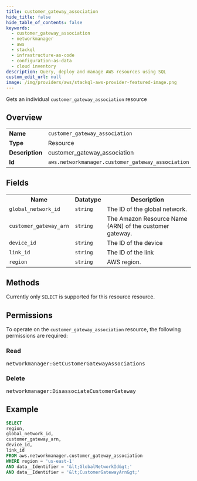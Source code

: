 ```yaml
---
title: customer_gateway_association
hide_title: false
hide_table_of_contents: false
keywords:
  - customer_gateway_association
  - networkmanager
  - aws
  - stackql
  - infrastructure-as-code
  - configuration-as-data
  - cloud inventory
description: Query, deploy and manage AWS resources using SQL
custom_edit_url: null
image: /img/providers/aws/stackql-aws-provider-featured-image.png
---
```

Gets an individual <code>customer_gateway_association</code> resource

## Overview
<table><tbody>
<tr><td><b>Name</b></td><td><code>customer_gateway_association</code></td></tr>
<tr><td><b>Type</b></td><td>Resource</td></tr>
<tr><td><b>Description</b></td><td>customer_gateway_association</td></tr>
<tr><td><b>Id</b></td><td><code>aws.networkmanager.customer_gateway_association</code></td></tr>
</tbody></table>

## Fields
<table><tbody>
<tr><th>Name</th><th>Datatype</th><th>Description</th></tr>
<tr><td><code>global_network_id</code></td><td><code>string</code></td><td>The ID of the global network.</td></tr>
<tr><td><code>customer_gateway_arn</code></td><td><code>string</code></td><td>The Amazon Resource Name (ARN) of the customer gateway.</td></tr>
<tr><td><code>device_id</code></td><td><code>string</code></td><td>The ID of the device</td></tr>
<tr><td><code>link_id</code></td><td><code>string</code></td><td>The ID of the link</td></tr>
<tr><td><code>region</code></td><td><code>string</code></td><td>AWS region.</td></tr>

</tbody></table>

## Methods
Currently only <code>SELECT</code> is supported for this resource resource.

## Permissions

To operate on the <code>customer_gateway_association</code> resource, the following permissions are required:

### Read
<pre>
networkmanager:GetCustomerGatewayAssociations</pre>

### Delete
<pre>
networkmanager:DisassociateCustomerGateway</pre>


## Example
```sql
SELECT
region,
global_network_id,
customer_gateway_arn,
device_id,
link_id
FROM aws.networkmanager.customer_gateway_association
WHERE region = 'us-east-1'
AND data__Identifier = '&lt;GlobalNetworkId&gt;'
AND data__Identifier = '&lt;CustomerGatewayArn&gt;'
```
